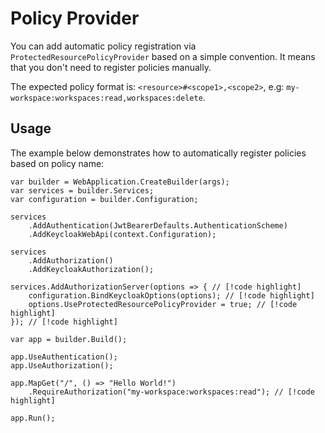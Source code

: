 # Policy Provider

You can add automatic policy registration via `ProtectedResourcePolicyProvider` based on a simple convention. It means that you don't need to register policies manually.

The expected policy format is: `<resource>#<scope1>,<scope2>`, e.g: `my-workspace:workspaces:read,workspaces:delete`.

## Usage

The example below demonstrates how to automatically register policies based on policy name:

```csharp:line-numbers
var builder = WebApplication.CreateBuilder(args);
var services = builder.Services;
var configuration = builder.Configuration;

services
    .AddAuthentication(JwtBearerDefaults.AuthenticationScheme)
    .AddKeycloakWebApi(context.Configuration);

services
    .AddAuthorization()
    .AddKeycloakAuthorization();

services.AddAuthorizationServer(options => { // [!code highlight]
    configuration.BindKeycloakOptions(options); // [!code highlight]
    options.UseProtectedResourcePolicyProvider = true; // [!code highlight]
}); // [!code highlight]

var app = builder.Build();

app.UseAuthentication(); 
app.UseAuthorization(); 

app.MapGet("/", () => "Hello World!")
    .RequireAuthorization("my-workspace:workspaces:read"); // [!code highlight]

app.Run();
```
